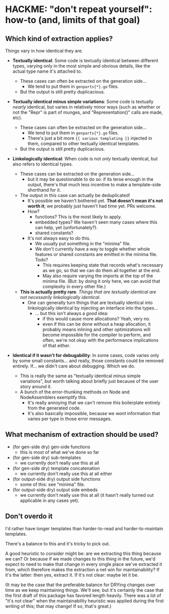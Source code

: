 HACKME: "don't repeat yourself": how-to (and, limits of that goal)
==================================================================

Which kind of extraction applies?
---------------------------------

Things vary in how identical they are.

- **Textually identical**: Some code is textually identical between different types,
  varying only in the most simple and obvious details, like the actual type name it's attached to.
	- These cases can often be extracted on the generation side...
		- We tend to put them in `genparts{*}.go` files.
	- But the output is still pretty duplicacious.

- **Textually identical minus simple variations**: Some code is textually *nearly* identical,
  but varies in relatively minor ways (such as whether or not the "Repr" is part of munges, and "Representation()" calls are made, etc).
	- These cases can often be extracted on the generation side...
		- We tend to put them in `genparts{*}.go` files.
		- There's just a bit more `{{ various templating }}` injected in them, compared to other textually identical templates.
	- But the output is still pretty duplicacious.

- **Linkologically identical**: When code is not _only_ textually identical,
  but also refers to identical types.
	- These cases can be extracted on the generation side...
		- but it may be questionable to do so: if its terse enough in the output, there's that much less incentive to make a template-side shorthand for it.
	- The output in this case can actually be deduplicated!
		- It's possible we haven't bothered yet.  **That doesn't mean it's not worth it**; we probably just haven't had time yet.  PRs welcome.
		- How?
			- functions?  This is the most likely to apply.
			- embedded types?  We haven't seen many cases where this can help, yet (unfortunately?).
			- shared constants?
		- It's not always easy to do this.
			- We usually put something in the "minima" file.
			- We don't currently have a way to toggle whether whole features or shared constants are emitted in the minima file.  Todo?
				- This requires keeping state that records what's necessary as we go, so that we can do them all together at the end.
				- May also require varying the imports at the top of the minima file.  (But: by doing it only here, we can avoid that complexity in every other file.)
	- **This is actually pretty rare**.  _Things that are textually identical are not necessarily linkologically identical_.
		- One can generally turn things that are textually identical into linkologically identical by injecting an interface into the types...
			- ... but this isn't always a *good* idea:
				- if this would cause more allocations?  Yeah, very no.
				- even if this can be done without a heap allocation, it probably means inlining and other optimizations will become impossible for the compiler to perform, and often, we're not okay with the performance implications of that either.

- **Identical if it wasn't for debugability**: In some cases, code varies only by some small constants...
  and really, those constants could be removed entirely.  If... we didn't care about debugging.  Which we do.
	- This is really the same as "textually identical minus simple variations", but worth talking about briefly just because of the user story around it.
	- A bunch of the error-thunking methods on Node and NodeAssemblers exemplify this.
		- It's really annoying that we can't remove this boilerplate entirely from the generated code.
		- It's also basically impossible, because we *want* information that varies per type in those error messages.


What mechanism of extraction should be used?
--------------------------------------------

- (for gen-side dry) gen-side functions
	- this is most of what we've done so far
- (for gen-side dry) sub-templates
	- we currently don't really use this at all
- (for gen-side dry) template concatenation
	- we currently don't really use this at all either
- (for output-side dry) output side functions
	- some of this: see "minima" file.
- (for output-side dry) output side embeds
	- we currently don't really use this at all (it hasn't really turned out applicable in any cases yet).


Don't overdo it
---------------

I'd rather have longer templates than harder-to-read and harder-to-maintain templates.

There's a balance to this and it's tricky to pick out.

A good heuristic to consider might be: are we extracting this thing because we can?
Or because if we made changes to this thing in the future, we'd expect to need to make that change in every single place we've extracted it from,
which therefore makes the extraction a net win for maintainability?
If it's the latter: then yes, extract it.
If it's not clear: maybe let it be.

(It may be the case that the preferable balance for DRYing changes over time as we keep maintaining things.
We'll see; but it's certainly the case that the first draft of this package has favored length heavily.
There was a lot of "it's not clear" when the maintainability heuristic was applied during the first writing of this;
that may change!  If so, that's great.)
